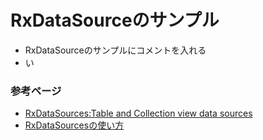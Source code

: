 # RxDataSourceのサンプル

- RxDataSourceのサンプルにコメントを入れる
- い

### 参考ページ
- [RxDataSources:Table and Collection view data sources](https://github.com/RxSwiftCommunity/RxDataSources)
- [RxDataSourcesの使い方](https://qiita.com/itsukiss/items/6ff87c3223d764f67175)
